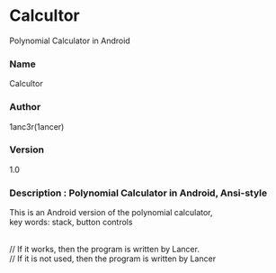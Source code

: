 # Calcultor
Polynomial Calculator in Android
### Name
Calcultor
### Author
1anc3r(1ancer)
### Version
1.0
### Description : Polynomial Calculator in Android, Ansi-style<br/>
This is an Android version of the polynomial calculator, <br/>
key words: stack, button controls<br/><br/>

// If it works, then the program is written by Lancer.<br/>
// If it is not used, then the program is written by Lancer<br/>
